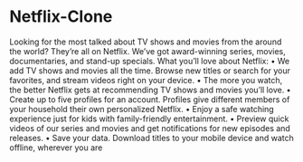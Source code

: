 # Netflix-Clone
Looking for the most talked about TV shows and movies from the around the world? They’re all on Netflix. We’ve got award-winning series, movies, documentaries, and stand-up specials.
What you’ll love about Netflix:
• We add TV shows and movies all the time. Browse new titles or search for your favorites, and stream videos right on your device.
• The more you watch, the better Netflix gets at recommending TV shows and movies you’ll love.
• Create up to five profiles for an account. Profiles give different members of your household their own personalized Netflix.
• Enjoy a safe watching experience just for kids with family-friendly entertainment.
• Preview quick videos of our series and movies and get notifications for new episodes and releases.
• Save your data. Download titles to your mobile device and watch offline, wherever you are
